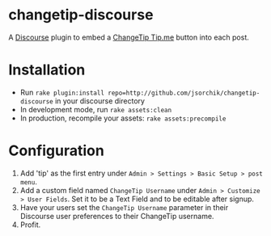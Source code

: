 changetip-discourse
======================

A [Discourse](http://discourse.org) plugin to embed a [ChangeTip Tip.me](https://www.changetip.com/tipme) button into each post.

Installation
============

* Run `rake plugin:install repo=http://github.com/jsorchik/changetip-discourse` in your discourse directory
* In development mode, run `rake assets:clean`
* In production, recompile your assets: `rake assets:precompile`

Configuration
=============

1. Add 'tip' as the first entry under `Admin > Settings > Basic Setup > post menu`.
2. Add a custom field named `ChangeTip Username` under `Admin > Customize > User Fields`. Set it to be a Text Field and to be editable after signup.
3. Have your users set the `ChangeTip Username` parameter in their Discourse user preferences to their ChangeTip username.
4. Profit.
